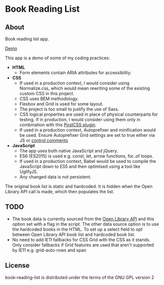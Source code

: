 # Book Reading List

## About

Book reading list app.

[Demo](http://robwakemandev.com/book-reading-list/)

This app is a demo of some of my coding practices:

- **HTML**
  - Form elements contain ARIA attributes for accessibility.
- **CSS**
  - If used in a production context, I would consider using Normalize.css, which would mean rewriting some of the existing custom CSS in this project.
  - CSS uses BEM methodology.
  - Flexbox and Grid is used for some layout.
  - The project is too small to justify the use of Sass.
  - CSS logical properties are used in place of physical counterparts for testing. If in production, I would consider using them only in combination with this [PostCSS plugin](https://github.com/jonathantneal/postcss-logical).
  - If used in a production context, Autoprefixer and minification would be used. Ensure Autoprefixer Grid settings are set to true either via JS or [control comments](https://css-tricks.com/css-grid-in-ie-duplicate-area-names-now-supported/#article-header-id-10)
- **JavaScript**
  - The app uses both native JavaScript and jQuery.
  - ES6 (ES2015) is used e.g. const, let, arrow functions, for..of loops.
  - If used in a production context, Babel would be used to compile the JavaScript down to ES5 and then optimised using a tool like UglifyJS.
  - Any changed data is not persistent.

The original book list is static and hardcoded. It is hidden when the Open Library API call is made, which then populates the list.

## TODO

- The book data is currently sourced from the [Open Library API](https://openlibrary.org/dev/docs/api/books) and this option set with a flag in the script. The other data source option is to use the hardcoded books in the HTML. To set up a select field to opt between Open Library API book list and hardcoded book list.
- No need to add IE11 fallbacks for CSS Grid with the CSS as it stands. Only consider fallbacks if Grid features are used that aren't supported by IE11 e.g. grid-auto-rows and span

## License

book-reading-list is distributed under the terms of the GNU GPL version 2
